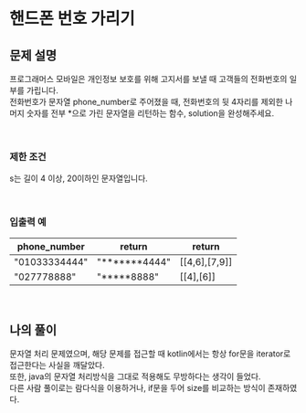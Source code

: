 # 핸드폰 번호 가리기

## 문제 설명
프로그래머스 모바일은 개인정보 보호를 위해 고지서를 보낼 때 고객들의 전화번호의 일부를 가립니다.<br>
전화번호가 문자열 phone_number로 주어졌을 때, 전화번호의 뒷 4자리를 제외한 나머지 숫자를 전부 *으로 가린 문자열을 리턴하는 함수, solution을 완성해주세요.

<br>

### 제한 조건
s는 길이 4 이상, 20이하인 문자열입니다.

<br>

### 입출력 예
| phone_number  | return        | return        |
|---------------|---------------|---------------|
| "01033334444" | "*******4444" | [[4,6],[7,9]] |
| "027778888"   | "*****8888"   | [[4],[6]]     |

<br>

## 나의 풀이 
문자열 처리 문제였으며, 해당 문제를 접근할 때 kotlin에서는 항상 for문을 iterator로 접근한다는 사실을 깨달았다. <br>
또한, java의 문자열 처리방식을 그대로 적용해도 무방하다는 생각이 들었다.<br>
다른 사람 풀이로는 람다식을 이용하거나, if문을 두어 size를 비교하는 방식이 존재하였다.